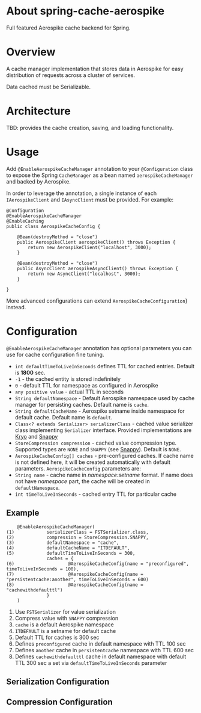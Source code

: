 # About spring-cache-aerospike

Full featured Aerospike cache backend for Spring.

# Overview

A cache manager implementation that stores data in Aerospike for easy distribution of requests across a cluster of services. 

Data cached must be Serializable.

# Architecture

TBD: provides the cache creation, saving, and loading functionality.

# Usage

Add `@EnableAerospikeCacheManager` annotation to your `@Configuration` class to expose the Spring `CacheManager` as a bean named `aerospikeCacheManager` and backed by Aerospike.

In order to leverage the annotation, a single instance of each `IAerospikeClient` and `IAsyncClient` must be provided. For example:

```
@Configuration
@EnableAerospikeCacheManager
@EnableCaching
public class AerospikeCacheConfig {
     
    @Bean(destroyMethod = "close")
    public AerospikeClient aerospikeClient() throws Exception {
        return new AerospikeClient("localhost", 3000);
    }
 
    @Bean(destroyMethod = "close")
    public AsyncClient aerospikeAsyncClient() throws Exception {
        return new AsyncClient("localhost", 3000);
    }
 
}
```

More advanced configurations can extend `AerospikeCacheConfiguration`} instead.

# Configuration

`@EnableAerospikeCacheManager` annotation has optional parameters you can use for cache configuration fine tuning.

* `int defaultTimeToLiveInSeconds` defines TTL for cached entries. Default is **1800** sec.
 * `-1` - the cached entity is stored indefinitely
 * `0` - default TTL for namespace as configured in Aerospike
 * `any positive value` - actual TTL in seconds  
* `String defaultNamespace` - Default Aerospike namespace used by cache manager for persisting caches.  Default name is `cache`.
* `String defaultCacheName` - Aerospike setname inside namespace for default cache.  Default name is `default`.
* `Class<? extends Serializer> serializerClass` - cached value serializer class implementing `Serializer` interface. Provided implementations are [Kryo](https://github.com/EsotericSoftware/kryo) and [Snappy](https://github.com/dain/snappy)
* `StoreCompression compression` - cached value compression type. Supported types are `NONE` and `SNAPPY` (see [Snappy](https://github.com/dain/snappy)).  Default is `NONE`.
* `AerospikeCacheConfig[] caches` - pre-configured caches. If cache name is not defined here, it will be created automatically with default parameters. `AerospikeCacheConfig` parameters are:
 * `String name` - cache name in *namespace:setname* format. If name does not have *namespace* part, the cache will be created in `defaultNamespace`. 
 * `int timeToLiveInSeconds` - cached entry TTL for particular cache

## Example


```
    @EnableAerospikeCacheManager(
(1)            serializerClass = FSTSerializer.class,   
(2)            compression = StoreCompression.SNAPPY,   
(3)            defaultNamespace = "cache",              
(4)            defaultCacheName = "ITDEFAULT",          
(5)            defaultTimeToLiveInSeconds = 300,        
               caches = {
(6)                    @AerospikeCacheConfig(name = "preconfigured", timeToLiveInSeconds = 100),           
(7)                    @AerospikeCacheConfig(name = "persistentcache:another", timeToLiveInSeconds = 600)
(8)                    @AerospikeCacheConfig(name = "cachewithdefaulttl")
               }
    )
```
1. Use `FSTSerializer` for value serialization
2. Compress value with `SNAPPY` compression
3. `cache` is a default Aerospike namespace
4. `ITDEFAULT` is a setname for default cache
5. Default TTL for caches is 300 sec
6. Defines `preconfigured` cache in default namespace with TTL 100 sec
7. Defines `another` cache in `persistentcache` namespace with TTL 600 sec   
8. Defines `cachewithdefaulttl` cache in default namespace with default TTL 300 sec a set via `defaultTimeToLiveInSeconds` parameter



## Serialization Configuration

## Compression Configuration


